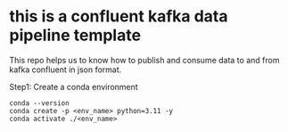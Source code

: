 # this is a confluent kafka data pipeline template


This repo helps us to know how to publish and consume data to and from kafka confluent in json format.

Step1: Create a conda environment

```
conda --version
conda create -p <env_name> python=3.11 -y
conda activate ./<env_name>
```